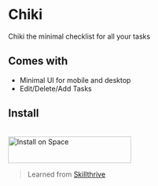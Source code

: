 # Chiki

Chiki the minimal checklist for all your tasks

## Comes with

- Minimal UI for mobile and desktop
- Edit/Delete/Add Tasks

## Install

<br/>
<a href="https://deta.space/discovery" target="_blank"><img src="https://deta.space/buttons/dark.svg" alt="Install on Space" style="width: 250px; height: 54px;" width="250" height="54" /></a>
</div>

> Learned from [Skillthrive](https://www.youtube.com/watch?v=3MCpUaboF18)

